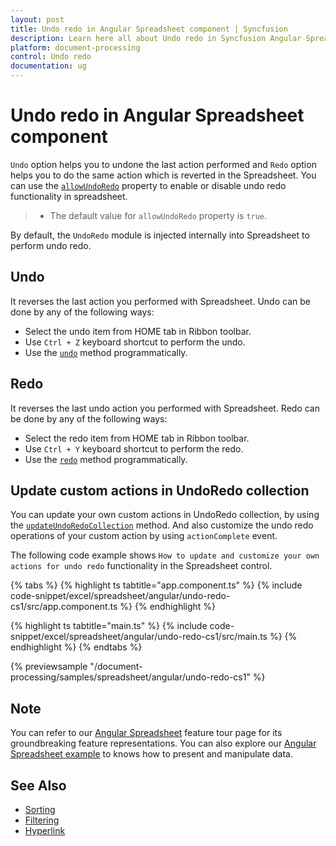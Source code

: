 ```yaml
---
layout: post
title: Undo redo in Angular Spreadsheet component | Syncfusion
description: Learn here all about Undo redo in Syncfusion Angular Spreadsheet component of Syncfusion Essential JS 2 and more.
platform: document-processing
control: Undo redo 
documentation: ug
---
```


# Undo redo in Angular Spreadsheet component

`Undo` option helps you to undone the last action performed and `Redo` option helps you to do the same action which is reverted in the Spreadsheet. You can use the [`allowUndoRedo`](https://ej2.syncfusion.com/angular/documentation/api/spreadsheet/#allowundoredo) property to enable or disable undo redo functionality in spreadsheet.

> * The default value for `allowUndoRedo` property is `true`.

By default, the `UndoRedo` module is injected internally into Spreadsheet to perform undo redo.

## Undo

It reverses the last action you performed with Spreadsheet. Undo can be done by any of the following ways:

* Select the undo item from HOME tab in Ribbon toolbar.
* Use `Ctrl + Z` keyboard shortcut to perform the undo.
* Use the [`undo`](https://ej2.syncfusion.com/angular/documentation/api/spreadsheet/#undo) method programmatically.

## Redo

It reverses the last undo action you performed with Spreadsheet. Redo can be done by any of the following ways:

* Select the redo item from HOME tab in Ribbon toolbar.
* Use `Ctrl + Y` keyboard shortcut to perform the redo.
* Use the [`redo`](https://ej2.syncfusion.com/angular/documentation/api/spreadsheet/#redo) method programmatically.

## Update custom actions in UndoRedo collection

You can update your own custom actions in UndoRedo collection, by using the [`updateUndoRedoCollection`](https://ej2.syncfusion.com/angular/documentation/api/spreadsheet/#updateundoredocollection) method. And also customize the undo redo operations of your custom action by using `actionComplete` event.

The following code example shows `How to update and customize your own actions for undo redo` functionality in the Spreadsheet control.

{% tabs %}
{% highlight ts tabtitle="app.component.ts" %}
{% include code-snippet/excel/spreadsheet/angular/undo-redo-cs1/src/app.component.ts %}
{% endhighlight %}

{% highlight ts tabtitle="main.ts" %}
{% include code-snippet/excel/spreadsheet/angular/undo-redo-cs1/src/main.ts %}
{% endhighlight %}
{% endtabs %}
  
{% previewsample "/document-processing/samples/spreadsheet/angular/undo-redo-cs1" %}

## Note

You can refer to our [Angular Spreadsheet](https://www.syncfusion.com/spreadsheet-editor-sdk/angular-spreadsheet-editor) feature tour page for its groundbreaking feature representations. You can also explore our [Angular Spreadsheet example](https://document.syncfusion.com/demos/spreadsheet-editor/angular/#/material3/spreadsheet/default) to knows how to present and manipulate data.

## See Also

* [Sorting](./sort)
* [Filtering](./filter)
* [Hyperlink](./link)